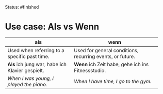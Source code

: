 Status: #finished
# Use case: Als vs Wenn

| als                                          | wenn                                                     |
|----------------------------------------------|----------------------------------------------------------|
| Used when referring to a specific past time. | Used for general conditions, recurring events, or future.|
|**Als** ich jung war, habe ich Klavier gespielt.| **Wenn** ich Zeit habe, gehe ich ins Fitnessstudio.|
|*When I was young, I played the piano.*| *When I have time, I go to the gym.*|




